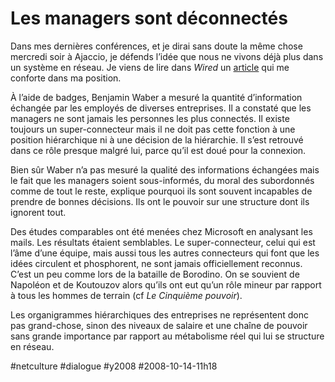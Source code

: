 # Les managers sont déconnectés

Dans mes dernières conférences, et je dirai sans doute la même chose mercredi soir à Ajaccio, je défends l’idée que nous ne vivons déjà plus dans un système en réseau. Je viens de lire dans *Wired* un [article](http://www.wired.com/techbiz/people/magazine/16-08/st_thompson) qui me conforte dans ma position.

À l’aide de badges, Benjamin Waber a mesuré la quantité d’information échangée par les employés de diverses entreprises. Il a constaté que les managers ne sont jamais les personnes les plus connectés. Il existe toujours un super-connecteur mais il ne doit pas cette fonction à une position hiérarchique ni à une décision de la hiérarchie. Il s’est retrouvé dans ce rôle presque malgré lui, parce qu’il est doué pour la connexion.

Bien sûr Waber n’a pas mesuré la qualité des informations échangées mais le fait que les managers soient sous-informés, du moral des subordonnés comme de tout le reste, explique pourquoi ils sont souvent incapables de prendre de bonnes décisions. Ils ont le pouvoir sur une structure dont ils ignorent tout.

Des études comparables ont été menées chez Microsoft en analysant les mails. Les résultats étaient semblables. Le super-connecteur, celui qui est l’âme d’une équipe, mais aussi tous les autres connecteurs qui font que les idées circulent et phosphorent, ne sont jamais officiellement reconnus. C’est un peu comme lors de la bataille de Borodino. On se souvient de Napoléon et de Koutouzov alors qu’ils ont eut qu’un rôle mineur par rapport à tous les hommes de terrain (cf *Le Cinquième pouvoir*).

Les organigrammes hiérarchiques des entreprises ne représentent donc pas grand-chose, sinon des niveaux de salaire et une chaîne de pouvoir sans grande importance par rapport au métabolisme réel qui lui se structure en réseau.

#netculture #dialogue #y2008 #2008-10-14-11h18
